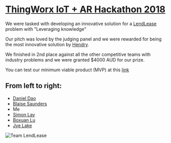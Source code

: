 # [ThingWorx IoT + AR Hackathon 2018](http://www.thingworxhacks.com/rmit/)

We were tasked with developing an innovative solution for a [LendLease](https://www.lendlease.com/au/) problem with "Leveraging knowledge" 

Our pitch was loved by the judging panel and we were rewarded for being the most innovative solution by [Hendry](https://www.hendry.com.au/).

We finished in 2nd place against all the other competitive teams with industry problems and we were granted $4000 AUD for our prize.

You can test our minimum viable product (MVP) at this [link](http://hack.mynemmajeff.club)
## From left to right:
- [Daniel Dao](https://github.com/DanDanDao)
- [Blaise Saunders](https://github.com/DavidoRotho)
- Me
- [Simon Lay](https://github.com/xiro24)
- [Boxuan Lu](https://github.com/BoxHezi)
- [Jye Lake](https://github.com/s3685254)

![Team LendLease](https://github.com/MichaelDao/Lend-Lease-AR-Smart-Documents/blob/master/2nd.jpg)
